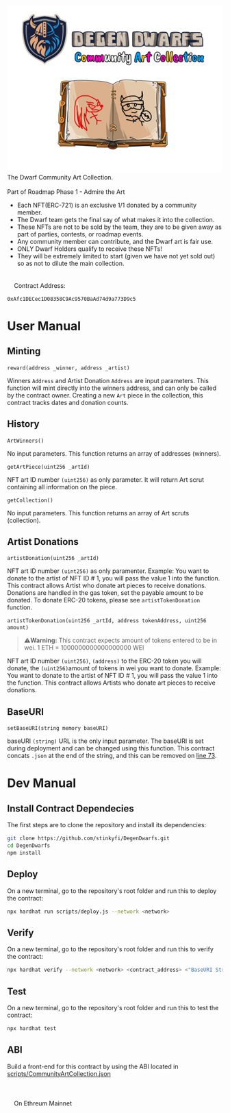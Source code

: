 <img src="https://github.com/DegenDwarfs/CommunityArtCollection/blob/main/images/commArt.png">
The Dwarf Community Art Collection.
<br><br>
Part of Roadmap Phase 1 - Admire the Art

- Each NFT(ERC-721) is an exclusive 1/1 donated by a community member.
- The Dwarf team gets the final say of what makes it into the collection.
- These NFTs are not to be sold by the team, they are to be given away as part of parties, contests, or roadmap events.
- Any community member can contribute, and the Dwarf art is fair use.
- ONLY Dwarf Holders qualify to receive these NFTs!
- They will be extremely limited to start (given we have not yet sold out) so as not to dilute the main collection.
<br><br>

<img src="https://ethereum.org/static/a110735dade3f354a46fc2446cd52476/db4de/eth-home-icon.webp" data-canonical-src="https://ethereum.org/static/a110735dade3f354a46fc2446cd52476/db4de/eth-home-icon.webp" width="12" height="18" /> Contract Address:
```
0xAfc1DECec1D08358C9Ac9570BaAd74d9a773D9c5
```

# User Manual

## Minting
```
reward(address _winner, address _artist)
``` 
Winners `Address` and Artist Donation `Address` are input parameters.
This function will mint directly into the winners address, and can only be called by the contract owner.
Creating a new `Art` piece in the collection, this contract tracks dates and donation counts.

## History
```
ArtWinners()
```
No input parameters. This function returns an array of addresses (winners).

```
getArtPiece(uint256 _artId)
``` 
NFT art ID number `(uint256)` as only parameter. It will return Art scrut containing all information on the piece.

```
getCollection()
```
No input parameters. This function returns an array of Art scruts (collection).

## Artist Donations
```
artistDonation(uint256 _artId)
```
NFT art ID number `(uint256)` as only paramenter. 
Example: You want to donate to the artist of NFT ID # 1, you will pass the value 1 into the function.
This contract allows Artist who donate art pieces to receive donations. 
Donations are handled in the gas token, set the payable amount to be donated.
To donate ERC-20 tokens, please see `artistTokenDonation` function.

```
artistTokenDonation(uint256 _artId, address tokenAddress, uint256 amount)
```
> :warning:<b>Warning:</b> This contract expects amount of tokens entered to be in wei. 1 ETH =  1000000000000000000 WEI

NFT art ID number `(uint256)`, `(address)` to the ERC-20 token you will donate, the `(uint256)`amount of tokens in wei you want to donate.
Example: You want to donate to the artist of NFT ID # 1, you will pass the value 1 into the function.
This contract allows Artists who donate art pieces to receive donations. 
<br>


## BaseURI
```
setBaseURI(string memory baseURI)
```
baseURI `(string)` URL is the only input parameter.
The baseURI is set during deployment and can be changed using this function. 
This contract concats `.json` at the end of the string, and this can be removed on [line 73](https://github.com/DegenDwarfs/CommunityArtCollection/blob/e511de346e98e353c7823ef3aabaa6da2e6ff836/contracts/DDCAC.sol#L73).

# Dev Manual

## Install Contract Dependecies

The first steps are to clone the repository and install its dependencies:

```sh
git clone https://github.com/stinkyfi/DegenDwarfs.git
cd DegenDwarfs
npm install
```

## Deploy
On a new terminal, go to the repository's root folder and run this to
deploy the contract:

```sh
npx hardhat run scripts/deploy.js --network <network>
```

## Verify
On a new terminal, go to the repository's root folder and run this to
verify the contract:

```sh
npx hardhat verify --network <network> <contract_address> <"BaseURI String">
```

## Test
On a new terminal, go to the repository's root folder and run this to
test the contract:

```sh
npx hardhat test
```

## ABI
Build a front-end for this contract by using the ABI located in [scripts/CommunityArtCollection.json](https://github.com/DegenDwarfs/CommunityArtCollection/blob/maxUtility/scripts/CommunityArtCollection.json)

<br><br>
<img src="https://ethereum.org/static/a110735dade3f354a46fc2446cd52476/db4de/eth-home-icon.webp" data-canonical-src="https://ethereum.org/static/a110735dade3f354a46fc2446cd52476/db4de/eth-home-icon.webp" width="12" height="18" /> On Ethreum Mainnet
